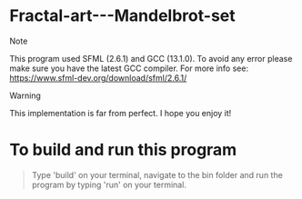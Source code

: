 # Fractal-art---Mandelbrot-set

> [!NOTE]
> This program used SFML (2.6.1) and GCC (13.1.0). To avoid any error please make sure you have the latest GCC compiler.
> For more info see: https://www.sfml-dev.org/download/sfml/2.6.1/

> [!WARNING]
> This implementation is far from perfect. I hope you enjoy it!

# To build and run this program

> Type 'build' on your terminal, navigate to the bin folder and run the program by typing 'run' on your terminal.
